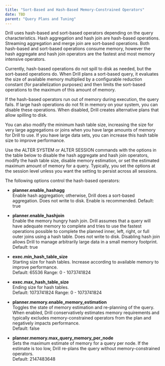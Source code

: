 ```yaml
---
title: "Sort-Based and Hash-Based Memory-Constrained Operators"
date: TBD 
parent: "Query Plans and Tuning"
--- 
```


Drill uses hash-based and sort-based operators depending on the query characteristics. Hash aggregation and hash join are hash-based operations. Streaming aggregation and merge join are sort-based operations. Both hash-based and sort-based operations consume memory, however the hash aggregate and hash join operators are the fastest and most memory intensive operators.
 
Currently, hash-based operations do not spill to disk as needed, but the sort-based operations do. When Drill plans a sort-based query, it evaluates the size of available memory multiplied by a configurable reduction constant (for parallelization purposes) and then limits the sort-based operations to the maximum of this amount of memory.

If the hash-based operators run out of memory during execution, the query fails. If large hash operations do not fit in memory on your system, you can disable these operations. When disabled, Drill creates alternative plans that allow spilling to disk.

You can also modify the minimum hash table size, increasing the size for very large aggregations or joins when you have large amounts of memory for Drill to use. If you have large data sets, you can increase this hash table size to improve performance.
 
Use the ALTER SYSTEM or ALTER SESSION commands with the options in the table below to disable the hash aggregate and hash join operators, modify the hash table size, disable memory estimation, or set the estimated maximum amount of memory for a query. Typically, you set the options at the session level unless you want the setting to persist across all sessions.

The following options control the hash-based operators:

* **planner.enable_hashagg**  
    Enable hash aggregation; otherwise, Drill does a sort-based aggregation. Does not write to disk. Enable is recommended. Default: true

* **planner.enable_hashjoin**  
    Enable the memory hungry hash join. Drill assumes that a query will have adequate memory to complete and tries to use the fastest operations possible to complete the planned inner, left, right, or full outer joins using a hash table. Does not write to disk. Disabling hash join allows Drill to manage arbitrarily large data in a small memory footprint. Default: true

* **exec.min_hash_table_size**  
    Starting size for hash tables. Increase according to available memory to improve performance.  
    Default: 65536 Range: 0 - 1073741824

* **exec.max\_hash\_table_size**  
    Ending size for hash tables.  
    Default: 1073741824 Range: 0 - 1073741824

* **planner.memory.enable\_memory_estimation**  
    Toggles the state of memory estimation and re-planning of the query. When enabled, Drill conservatively estimates memory requirements and typically excludes memory-constrained operators from the plan and negatively impacts performance.  
    Default: false


* **planner.memory.max\_query\_memory\_per_node**  
    Sets the maximum estimate of memory for a query per node. If the estimate is too low, Drill re-plans the query without memory-constrained operators.  
    Default: 2147483648
